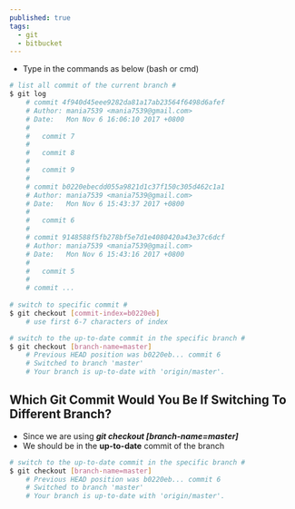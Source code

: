 ```yaml
---
published: true
tags:
  - git
  - bitbucket
---
```

* Type in the commands as below (bash or cmd)


```bash
# list all commit of the current branch #
$ git log
	# commit 4f940d45eee9282da81a17ab23564f6498d6afef
	# Author: mania7539 <mania7539@gmail.com>
	# Date:   Mon Nov 6 16:06:10 2017 +0800
	# 
	# 	commit 7
	# 
	# 	commit 8
	# 
	# 	commit 9
	# 
	# commit b0220ebecdd055a9821d1c37f150c305d462c1a1
	# Author: mania7539 <mania7539@gmail.com>
	# Date:   Mon Nov 6 15:43:37 2017 +0800
	# 
	# 	commit 6
	# 
	# commit 9148588f5fb278bf5e7d1e4080420a43e37c6dcf
	# Author: mania7539 <mania7539@gmail.com>
	# Date:   Mon Nov 6 15:43:16 2017 +0800
	# 
	# 	commit 5
	#
	# commit ...
	
# switch to specific commit #
$ git checkout [commit-index=b0220eb]
	# use first 6-7 characters of index

# switch to the up-to-date commit in the specific branch #
$ git checkout [branch-name=master]
	# Previous HEAD position was b0220eb... commit 6
	# Switched to branch 'master'
	# Your branch is up-to-date with 'origin/master'.

```


## Which Git Commit Would You Be If Switching To Different Branch?


* Since we are using **_git checkout [branch-name=master]_**
* We should be in the **up-to-date** commit of the branch


```bash
# switch to the up-to-date commit in the specific branch #
$ git checkout [branch-name=master]
	# Previous HEAD position was b0220eb... commit 6
	# Switched to branch 'master'
	# Your branch is up-to-date with 'origin/master'.

```
<!--
## Reference
* [Working With Bitbucket Git Repository]({{site.url}}{{site.baseurl}}/working-with-bitbucket-git-repository.html)
* [Working With Git Branch]({{site.url}}{{site.baseurl}}/working-with-git-branch.html)
* [Create Git Repository With Heroku Cloud Service]({{site.url}}{{site.baseurl}}/create-git-repository-with-heroku-cloud-service.html)
-->
